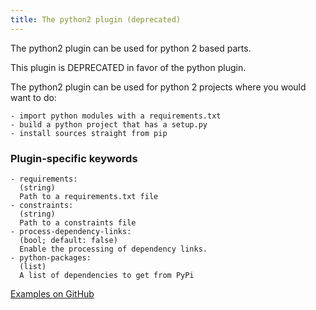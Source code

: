 ```yaml
---
title: The python2 plugin (deprecated)
---
```


The python2 plugin can be used for python 2 based parts.

This plugin is DEPRECATED in favor of the python plugin.

The python2 plugin can be used for python 2 projects where you would
want to do:

    - import python modules with a requirements.txt
    - build a python project that has a setup.py
    - install sources straight from pip

### Plugin-specific keywords

    - requirements:
      (string)
      Path to a requirements.txt file
    - constraints:
      (string)
      Path to a constraints file
    - process-dependency-links:
      (bool; default: false)
      Enable the processing of dependency links.
    - python-packages:
      (list)
      A list of dependencies to get from PyPi

[Examples on GitHub](https://github.com/search?o=desc&q=filename%3Asnapcraft.yaml+%22plugin%3A+python2%22+&s=indexed&type=Code&utf8=%E2%9C%93)